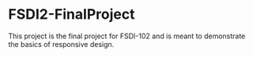 # FSDI2-FinalProject
 This project is the final project for FSDI-102 and is meant to demonstrate the basics of responsive design.
